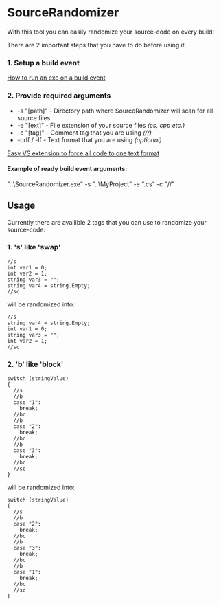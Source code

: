 # SourceRandomizer
With this tool you can easily randomize your source-code on every build!

There are 2 important steps that you have to do before using it.

### 1. Setup a build event
[How to run an exe on a build event](http://stackoverflow.com/a/7704362)

### 2. Provide required arguments
* -s "[path]" - Directory path where SourceRandomizer will scan for all source files
* -e "[ext]" - File extension of your source files *(cs, cpp etc.)*
* -c "[tag]" - Comment tag that you are using *(//)*
* -crlf / -lf - Text format that you are using *(optional)*

[Easy VS extension to force all code to one text format](http://www.grebulon.com/software/stripem.php)

#### Example of ready build event arguments:
"..\SourceRandomizer.exe" -s "..\MyProject" -e ".cs" -c "//"

## Usage
Currently there are availible 2 tags that you can use to randomize your source-code:

### 1. 's' like 'swap'
```
//s
int var1 = 0;
int var2 = 1;
string var3 = "";
string var4 = string.Empty;
//sc
```

will be randomized into:
```
//s
string var4 = string.Empty;
int var1 = 0;
string var3 = "";
int var2 = 1;
//sc
```

### 2. 'b' like 'block'
```
switch (stringValue)
{
  //s
  //b
  case "1":
    break;
  //bc
  //b
  case "2":
    break;
  //bc
  //b
  case "3":
    break;
  //bc
  //sc
}
```

will be randomized into:
```
switch (stringValue)
{
  //s
  //b
  case "2":
    break;
  //bc
  //b
  case "3":
    break;
  //bc
  //b
  case "1":
    break;
  //bc
  //sc
}
```
